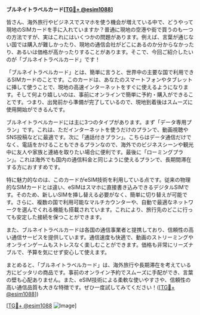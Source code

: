 **ブルネイトラベルカード[[TG💪+ @esim1088](https://t.me/s/esim1088)]**

皆さん、海外旅行やビジネスでスマホを使う機会が増えている中で、どうやって現地のSIMカードを手に入れていますか？普通に現地の空港や街で買うのも一つの方法ですが、実はこれにはいくつかの問題があります。例えば、言葉が通じない国では購入が難しかったり、現地の通信会社がどこにあるのか分からなかったり、あるいは価格が高かったりすることがあります。そこで、今回ご紹介したいのが「ブルネイトラベルカード」です！

「ブルネイトラベルカード」とは、簡単に言うと、世界中の主要な国で利用できるSIMカードのことです。このカードは、あなたのスマートフォンやタブレットに挿して使うことで、現地の高速インターネットをすぐに使えるようになります。そして何より嬉しいのは、事前にオンラインで簡単に予約・購入ができることです。つまり、出発前から準備が完了しているので、現地到着後はスムーズに使用開始ができるんです。

ブルネイトラベルカードには主に3つのタイプがあります。まず「データ専用プラン」です。これは、ただインターネットを使うだけのプランで、動画視聴やSNS投稿などに最適です。次に「通話付きプラン」。こちらはデータ通信だけでなく、電話をかけることもできるプランなので、海外でのビジネスシーンや観光中に友人や家族と連絡を取りたい場合に便利です。最後に「ローミングプラン」。これは海外でも国内の通信料金と同じように使えるプランで、長期間滞在する方におすすめです。

特に魅力的なのは、このカードがeSIM技術を利用している点です。従来の物理的なSIMカードとは違い、eSIMはスマホに直接書き込みできるデジタルSIMです。そのため、新しいSIMを挿し替える必要がなく、簡単に切り替えが可能です。さらに、複数の国で利用可能なマルチカウンターや、自動で最適なネットワークを選んでくれる機能も搭載されています。これにより、旅行先のどこに行っても安定した接続を保つことができます。

また、ブルネイトラベルカードは各国の通信事業者と提携しており、信頼性の高い通信サービスを提供しています。通信速度も快適で、動画のストリーミングやオンラインゲームもストレスなく楽しむことができます。価格も非常にリーズナブルで、予算を気にせず安心して使えます。

まとめると、「ブルネイトラベルカード」は、海外旅行や長期滞在を考えている方にピッタリの商品です。事前のオンライン予約でスムーズに手配ができ、言葉の壁も心配ありません。また、eSIM技術による柔軟な使いやすさや、信頼性の高い通信品質も大きな特徴です。ぜひ一度試してみてください！([[TG💪+ @esim1088](https://t.me/s/esim1088)])

[[TG💪+ @esim1088](https://t.me/s/esim1088) ![Image](https://i.postimg.cc/Y0z9fWf4/image.png)]